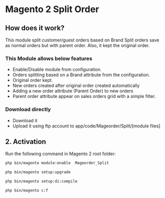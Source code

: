 # Magento 2 Split Order
## How does it work?
This module split customer/guest orders based on Brand Split orders save as normal orders but with parent order. Also, it kept the original order.
### This Module allows below features
- Enable/Disable module from configuration.
- Orders splitting based on a Brand attribute from the configuration.
- Original order kept.
- New orders created after original order created automatically
- Adding a new order attribute (Parent Order) to new orders
- Parent order attribute appear on sales orders grid with a simple filter.

### Download directly
- Download it
- Upload it using ftp account to app/code/Mageorder/Split/[module files]

## 2. Activation

Run the following command in Magento 2 root folder:
```sh
php bin/magento module:enable  Mageorder_Split
```
```sh
php bin/magento setup:upgrade
```

```sh
php bin/magento setup:di:compile
```

```sh
php bin/magento c:f
```


